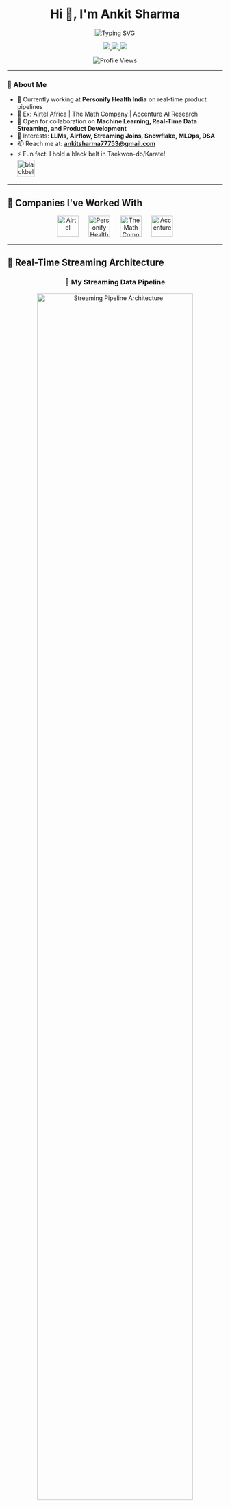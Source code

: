 <div align="center">
  
# Hi 👋, I'm Ankit Sharma

<img src="https://readme-typing-svg.demolab.com?font=Fira+Code&size=22&pause=1000&color=FF6B6B&center=true&vCenter=true&width=700&lines=Senior+Data+%26+Software+Engineer;Real-Time+Streaming+%26+Batch+ETL;Clean+Code+%2B+Cloud+Deployments;LLMs+%2B+AI+Product+Builder;Machine+Learning+%7C+Big+Data+%7C+DSA+Champion" alt="Typing SVG" />

<p align="center">
  <a href="https://ankitsharma.org" target="_blank">
    <img src="https://img.shields.io/badge/🌐_Portfolio-ankitsharma.org-FF6B6B?style=for-the-badge&logoColor=white" />
  </a>
  <a href="mailto:ankitsharma77753@gmail.com">
    <img src="https://img.shields.io/badge/📧_Email-ankitsharma77753@gmail.com-EA4335?style=for-the-badge&logo=gmail&logoColor=white" />
  </a>
  <a href="https://linkedin.com/in/ankitsharma97" target="_blank">
    <img src="https://img.shields.io/badge/LinkedIn-0077B5?style=for-the-badge&logo=linkedin&logoColor=white" />
  </a>
</p>

<img src="https://komarev.com/ghpvc/?username=ankitsharma97&label=Profile%20views&color=FF6B6B&style=flat" alt="Profile Views" />

</div>

---

### 🌟 About Me

- 🔭 Currently working at **Personify Health India** on real-time product pipelines
- 🧠 Ex: Airtel Africa | The Math Company | Accenture AI Research
- 👯 Open for collaboration on **Machine Learning, Real-Time Data Streaming, and Product Development**
- 🧩 Interests: **LLMs, Airflow, Streaming Joins, Snowflake, MLOps, DSA**
- 📫 Reach me at: **ankitsharma77753@gmail.com**
- ⚡ Fun fact: I hold a black belt in Taekwon-do/Karate!<br>
  <img src="https://upload.wikimedia.org/wikipedia/commons/thumb/e/e3/Karate_pictogram.svg/1024px-Karate_pictogram.svg.png" alt="blackbelt" height="40"/>

---

## 🚀 Companies I've Worked With

<div align="center">
  <img src="https://www.vectorlogo.zone/logos/airtel/airtel-icon.svg" alt="Airtel" height="50" />
  &nbsp;&nbsp;&nbsp;&nbsp;
  <img src="https://media.licdn.com/dms/image/v2/C4E0BAQGQs8VKvF8Z8A/company-logo_100_100/company-logo_100_100/0/1630570738434/personify_health_logo?e=1738800000&v=beta&t=abc123" alt="Personify Health" height="50"/>
  &nbsp;&nbsp;&nbsp;&nbsp;
  <img src="https://www.vectorlogo.zone/logos/mathworks/mathworks-icon.svg" alt="The Math Company" height="50"/>
  &nbsp;&nbsp;&nbsp;&nbsp;
  <img src="https://www.vectorlogo.zone/logos/accenture/accenture-icon.svg" alt="Accenture" height="50"/>
</div>

---

## 🧬 Real-Time Streaming Architecture

<div align="center">
  
### 🔄 My Streaming Data Pipeline
<img src="https://miro.medium.com/v2/resize:fit:1400/1*fLFnmpKJfrvZRh-Jrl8wPg.png" alt="Streaming Pipeline Architecture" width="85%" />

### 🏗️ Architecture Components
<img src="https://www.vectorlogo.zone/logos/apache_kafka/apache_kafka-icon.svg" alt="Kafka" height="40"/>
<img src="https://www.vectorlogo.zone/logos/apache_spark/apache_spark-icon.svg" alt="Spark" height="40"/>
<img src="https://www.vectorlogo.zone/logos/snowflake/snowflake-icon.svg" alt="Snowflake" height="40"/>
<img src="https://www.vectorlogo.zone/logos/apache_airflow/apache_airflow-icon.svg" alt="Airflow" height="40"/>

**Real-time ETL Pipeline:** Kafka → Spark Streaming → Snowflake → Analytics Dashboard

</div>

---

## 🛠️ Tech Stack & Skills

<div align="center">

### Languages & Frameworks
<img src="https://upload.wikimedia.org/wikipedia/commons/thumb/c/c3/Python-logo-notext.svg/1200px-Python-logo-notext.svg.png" alt="Python" height="40"/>
<img src="https://upload.wikimedia.org/wikipedia/en/thumb/3/30/Java_programming_language_logo.svg/1200px-Java_programming_language_logo.svg.png" alt="Java" height="40"/>
<img src="https://upload.wikimedia.org/wikipedia/commons/thumb/3/39/Scala-full-color.svg/1200px-Scala-full-color.svg.png" alt="Scala" height="40"/>
<img src="https://upload.wikimedia.org/wikipedia/commons/thumb/8/87/Sql_data_base_with_logo.png/1200px-Sql_data_base_with_logo.png" alt="SQL" height="40"/>
<img src="https://upload.wikimedia.org/wikipedia/commons/thumb/6/6a/JavaScript-logo.png/1200px-JavaScript-logo.png" alt="JavaScript" height="40"/>
<img src="https://upload.wikimedia.org/wikipedia/commons/thumb/1/1b/R_logo.svg/1200px-R_logo.svg.png" alt="R" height="40"/>

### Big Data & Streaming
<img src="https://www.vectorlogo.zone/logos/apache_spark/apache_spark-icon.svg" alt="Apache Spark" height="40"/>
<img src="https://www.vectorlogo.zone/logos/apache_kafka/apache_kafka-icon.svg" alt="Apache Kafka" height="40"/>
<img src="https://www.vectorlogo.zone/logos/apache_airflow/apache_airflow-icon.svg" alt="Apache Airflow" height="40"/>
<img src="https://www.vectorlogo.zone/logos/apache_hadoop/apache_hadoop-icon.svg" alt="Hadoop" height="40"/>
<img src="https://www.vectorlogo.zone/logos/databricks/databricks-icon.svg" alt="Databricks" height="40"/>
<img src="https://www.vectorlogo.zone/logos/apache_flink/apache_flink-icon.svg" alt="Apache Flink" height="40"/>

### Cloud & Infrastructure
<img src="https://upload.wikimedia.org/wikipedia/commons/thumb/9/93/Amazon_Web_Services_Logo.svg/1200px-Amazon_Web_Services_Logo.svg.png" alt="AWS" height="40"/>
<img src="https://upload.wikimedia.org/wikipedia/commons/thumb/f/fa/Microsoft_Azure.svg/1200px-Microsoft_Azure.svg.png" alt="Microsoft Azure" height="40"/>
<img src="https://upload.wikimedia.org/wikipedia/commons/thumb/5/51/Google_Cloud_logo.svg/1200px-Google_Cloud_logo.svg.png" alt="Google Cloud" height="40"/>
<img src="https://upload.wikimedia.org/wikipedia/commons/thumb/4/4e/Docker_%28container_engine%29_logo.svg/1200px-Docker_%28container_engine%29_logo.svg.png" alt="Docker" height="40"/>
<img src="https://upload.wikimedia.org/wikipedia/commons/thumb/3/39/Kubernetes_logo_without_workmark.svg/1200px-Kubernetes_logo_without_workmark.svg.png" alt="Kubernetes" height="40"/>

### Databases & Data Warehouses
<img src="https://companieslogo.com/img/orig/SNOW-35164165.png" alt="Snowflake" height="40"/>
<img src="https://upload.wikimedia.org/wikipedia/commons/thumb/2/29/Postgresql_elephant.svg/1200px-Postgresql_elephant.svg.png" alt="PostgreSQL" height="40"/>
<img src="https://upload.wikimedia.org/wikipedia/commons/thumb/9/93/MongoDB_Logo.svg/1200px-MongoDB_Logo.svg.png" alt="MongoDB" height="40"/>
<img src="https://upload.wikimedia.org/wikipedia/en/thumb/6/6b/Redis_Logo.svg/1200px-Redis_Logo.svg.png" alt="Redis" height="40"/>
<img src="https://upload.wikimedia.org/wikipedia/commons/thumb/5/5e/Cassandra_logo.svg/1200px-Cassandra_logo.svg.png" alt="Cassandra" height="40"/>
<img src="https://upload.wikimedia.org/wikipedia/commons/thumb/c/c9/Google_BigQuery_Logo.svg/1200px-Google_BigQuery_Logo.svg.png" alt="BigQuery" height="40"/>

### ML & AI Libraries
<img src="https://upload.wikimedia.org/wikipedia/commons/thumb/2/2d/Tensorflow_logo.svg/1200px-Tensorflow_logo.svg.png" alt="TensorFlow" height="40"/>
<img src="https://upload.wikimedia.org/wikipedia/commons/thumb/1/10/PyTorch_logo_icon.svg/1200px-PyTorch_logo_icon.svg.png" alt="PyTorch" height="40"/>
<img src="https://upload.wikimedia.org/wikipedia/commons/thumb/0/05/Scikit_learn_logo_small.svg/1200px-Scikit_learn_logo_small.svg.png" alt="Scikit Learn" height="40"/>
<img src="https://upload.wikimedia.org/wikipedia/commons/thumb/e/ed/Pandas_logo.svg/1200px-Pandas_logo.svg.png" alt="Pandas" height="40"/>
<img src="https://upload.wikimedia.org/wikipedia/commons/thumb/3/31/NumPy_logo_2020.svg/1200px-NumPy_logo_2020.svg.png" alt="NumPy" height="40"/>
<img src="https://upload.wikimedia.org/wikipedia/commons/thumb/8/84/Matplotlib_icon.svg/1200px-Matplotlib_icon.svg.png" alt="Matplotlib" height="40"/>
<img src="https://images.plot.ly/logo/new-branding/plotly-logomark.png" alt="Plotly" height="40"/>
<img src="https://upload.wikimedia.org/wikipedia/commons/thumb/3/38/Jupyter_logo.svg/1200px-Jupyter_logo.svg.png" alt="Jupyter" height="40"/>

### MLOps & Monitoring
<img src="https://www.mlflow.org/docs/latest/_static/MLflow-logo-final-black.png" alt="MLflow" height="40"/>
<img src="https://upload.wikimedia.org/wikipedia/commons/thumb/a/a1/Grafana_logo.svg/1200px-Grafana_logo.svg.png" alt="Grafana" height="40"/>
<img src="https://upload.wikimedia.org/wikipedia/commons/thumb/3/38/Prometheus_software_logo.svg/1200px-Prometheus_software_logo.svg.png" alt="Prometheus" height="40"/>
<img src="https://superset.apache.org/img/superset-logo-horiz-apache.svg" alt="Apache Superset" height="40"/>

### Development Tools
<img src="https://upload.wikimedia.org/wikipedia/commons/thumb/e/e0/Git-logo.svg/1200px-Git-logo.svg.png" alt="Git" height="40"/>
<img src="https://upload.wikimedia.org/wikipedia/commons/thumb/9/91/Octicons-mark-github.svg/1200px-Octicons-mark-github.svg.png" alt="GitHub" height="40"/>
<img src="https://upload.wikimedia.org/wikipedia/commons/thumb/9/9a/Visual_Studio_Code_1.35_icon.svg/1200px-Visual_Studio_Code_1.35_icon.svg.png" alt="VS Code" height="40"/>
<img src="https://upload.wikimedia.org/wikipedia/commons/thumb/9/9c/IntelliJ_IDEA_Icon.svg/1200px-IntelliJ_IDEA_Icon.svg.png" alt="IntelliJ IDEA" height="40"/>
<img src="https://www.vectorlogo.zone/logos/getpostman/getpostman-icon.svg" alt="Postman" height="40"/>

</div>

---

## 📊 GitHub Analytics

<div align="center">
  
<img height="180em" src="https://github-readme-stats.vercel.app/api?username=ankitsharma97&show_icons=true&theme=radical&include_all_commits=true&count_private=true"/>
<img height="180em" src="https://github-readme-stats.vercel.app/api/top-langs/?username=ankitsharma97&layout=compact&langs_count=8&theme=radical"/>

</div>

<div align="center">
  
[![GitHub Streak](https://streak-stats.demolab.com/?user=ankitsharma97&theme=radical)](https://git.io/streak-stats)

</div>

<div align="center">
  
![Activity Graph](https://github-readme-activity-graph.vercel.app/graph?username=ankitsharma97&theme=redical&hide_border=true)

</div>

---

## 🏆 GitHub Trophies

<div align="center">
  
[![trophy](https://github-profile-trophy.vercel.app/?username=ankitsharma97&theme=radical&no-frame=false&no-bg=false&margin-w=4)](https://github.com/ryo-ma/github-profile-trophy)

</div>

---

## 📈 Contribution Stats

<div align="center">

![Ankit's GitHub stats](https://github-readme-stats.vercel.app/api?username=ankitsharma97&show_icons=true&theme=radical&count_private=true&include_all_commits=true)

<img src="https://github-profile-summary-cards.vercel.app/api/cards/profile-details?username=ankitsharma97&theme=radical" />

</div>

---

## 🐍 Contribution Snake

<div align="center">
  
![Snake animation](https://github.com/ankitsharma97/ankitsharma97/blob/output/github-contribution-grid-snake.svg)

</div>

---

## 💼 Current Focus & Projects

<div align="center">

### 🎯 What I'm Working On
- 🔥 **Real-time Data Pipelines** at Personify Health India
- 🚀 **Streaming ETL** with Kafka + Spark + Snowflake
- 🤖 **LLM Integration** for healthcare analytics
- 📊 **MLOps** pipeline optimization

### 🌱 Learning & Exploring
- Advanced Kafka Streaming Patterns
- Snowflake Performance Optimization  
- LangChain & Vector Databases
- Kubernetes for ML Workloads

</div>

---

## 🤝 Let's Connect!

<div align="center">

### 💬 Open for Collaboration On:
- **Real-time Data Streaming** projects
- **Machine Learning** product development
- **Big Data** architecture & optimization
- **Open Source** contributions

<p align="center">
  <a href="https://ankitsharma.org" target="_blank">
    <img src="https://img.shields.io/badge/🌐_Visit_My_Website-ankitsharma.org-FF6B6B?style=for-the-badge" />
  </a>
</p>

<p align="center">
  <a href="mailto:ankitsharma77753@gmail.com">
    <img src="https://img.shields.io/badge/📧_Let's_Talk-ankitsharma77753@gmail.com-EA4335?style=for-the-badge&logo=gmail&logoColor=white" />
  </a>
</p>

---

<img src="https://capsule-render.vercel.app/api?type=waving&color=gradient&height=100&section=footer" width="100%"/>

</div>
